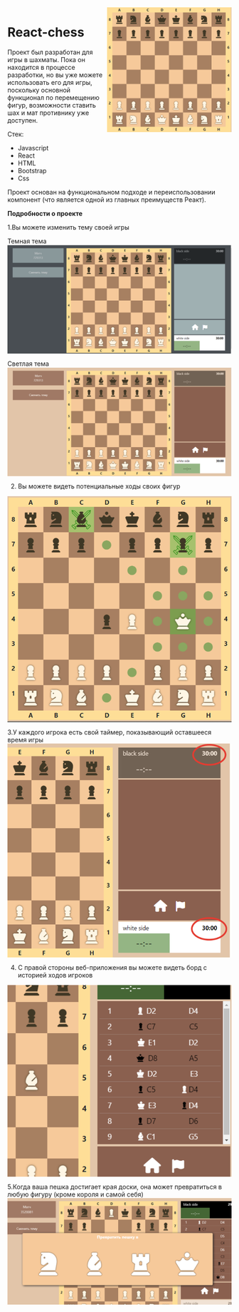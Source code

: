 <img align="right" width="280" height="280" src="readMeImg/2022-12-05_13-40-15.png" alt="react-chess">

# React-chess
Проект был разработан для игры в шахматы. Пока он находится в процессе разработки, но вы уже можете использовать его для игры, поскольку основной функционал по 
перемещению фигур, возможности ставить шах и мат противнику уже доступен.


Стек: 
- Javascript 
- React 
- HTML
- Bootstrap
- Css

Проект основан на функциональном подходе и переиспользовании компонент (что является одной из главных преимуществ Реакт).

**Подробности о проекте**

1.Вы можете изменить тему своей игры

Темная тема
<img align="center" src="readMeImg/2023-04-03_16-09-40.png" alt="dark-theme">

Светлая тема
<img align="center" src="readMeImg/2023-04-03_16-14-29.png" alt="light-theme">


2. Вы можете видеть потенциальные ходы своих фигур
<img align="center" src="readMeImg/2023-04-03_16-17-18.png" alt="light-theme">


3.У каждого игрока есть свой таймер, показывающий оставшееся время игры
<img align="center" src="readMeImg/2023-04-03_16-28-47.png" alt="timer">


4. С правой стороны веб-приложения вы можете видеть борд с историей ходов игроков
<img align="center" src="readMeImg/2023-04-03_16-31-50.png" alt="timer">


5.Когда ваша пешка достигает края доски, она может превратиться в любую фигуру (кроме короля и самой себя)
 <img align="center" src="readMeImg/2023-04-03_16-35-04.png" alt="timer">
